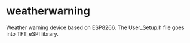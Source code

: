# weatherwarning

Weather warning device based on ESP8266.
The User_Setup.h file goes into TFT_eSPI library.